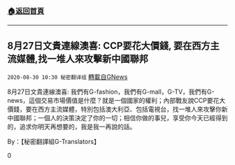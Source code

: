 ###  [:house:返回首頁](https://github.com/ourhimalayas/txt)
---

## 8月27日文貴連線澳喜: CCP要花大價錢, 要在西方主流媒體,找一堆人來攻擊新中國聯邦
`2020-08-30 10:30 秘密翻译组` [轉載自GNews](https://gnews.org/zh-hant/325001/)

8月27日文貴連線澳喜: 我們有G-fashion，我們有G-mall，G-TV，我們有G-news，這個交易市場價值是什麼？就是一個國家的權利；內部戰友說CCP要花大價錢，要在西方主流媒體，特別包括澳大利亞、包括電視台，找一堆人來攻擊你新中國聯邦；一個人的決策決定了你的一切；相信你做的事兒，享受你今天已經得到的，追求你明天再想要的，我是我一再說的話。



By：【秘密翻譯組G-Translators】

0
